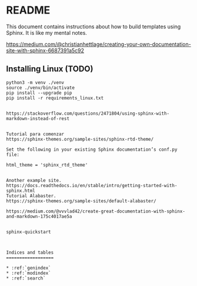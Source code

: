 # README

This document contains instructions about how to build templates using Sphinx. It is like my mental notes.

https://medium.com/@christianhettlage/creating-your-own-documentation-site-with-sphinx-6687391a5c92



## Installing Linux (TODO)
```
python3 -m venv ./venv
source ./venv/bin/activate
pip install --upgrade pip
pip install -r requirements_linux.txt


https://stackoverflow.com/questions/2471804/using-sphinx-with-markdown-instead-of-rest


Tutorial para comenzar
https://sphinx-themes.org/sample-sites/sphinx-rtd-theme/

Set the following in your existing Sphinx documentation’s conf.py file:

html_theme = 'sphinx_rtd_theme'


Another example site. 
https://docs.readthedocs.io/en/stable/intro/getting-started-with-sphinx.html
Tutorial Alabaster.
https://sphinx-themes.org/sample-sites/default-alabaster/

https://medium.com/@vvvlad42/create-great-documentation-with-sphinx-and-markdown-175c4017ae5a


sphinx-quickstart



Indices and tables
==================

* :ref:`genindex`
* :ref:`modindex`
* :ref:`search`